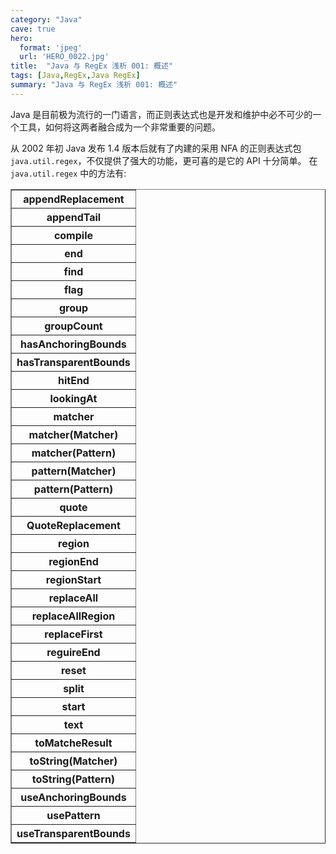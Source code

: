 ```yaml
---
category: "Java"
cave: true
hero:
  format: 'jpeg'
  url: 'HERO_0022.jpg'
title:  "Java 与 RegEx 浅析 001: 概述"
tags: [Java,RegEx,Java RegEx]
summary: "Java 与 RegEx 浅析 001: 概述"
---
```

Java 是目前极为流行的一门语言，而正则表达式也是开发和维护中必不可少的一个工具，如何将这两者融合成为一个非常重要的问题。



从 2002 年初 Java 发布 1.4 版本后就有了内建的采用 NFA 的正则表达式包 `java.util.regex`，不仅提供了强大的功能，更可喜的是它的 API 十分简单。
在 `java.util.regex` 中的方法有:

<table border="1" class="table table-bordered table-striped table-condensed">
<tr><th>appendReplacement</th></tr>
<tr><th>appendTail</th></tr>
<tr><th>compile</th></tr>
<tr><th>end</th></tr>
<tr><th>find</th></tr>
<tr><th>flag</th></tr>
<tr><th>group</th></tr>
<tr><th>groupCount</th></tr>
<tr><th>hasAnchoringBounds</th></tr>
<tr><th>hasTransparentBounds</th></tr>
<tr><th>hitEnd</th></tr>
<tr><th>lookingAt</th></tr>
<tr><th>matcher</th></tr>
<tr><th>matcher(Matcher)</th></tr>
<tr><th>matcher(Pattern)</th></tr>
<tr><th>pattern(Matcher)</th></tr>
<tr><th>pattern(Pattern)</th></tr>
<tr><th>quote</th></tr>
<tr><th>QuoteReplacement</th></tr>
<tr><th>region</th></tr>
<tr><th>regionEnd</th></tr>
<tr><th>regionStart</th></tr>
<tr><th>replaceAll</th></tr>
<tr><th>replaceAllRegion</th></tr>
<tr><th>replaceFirst</th></tr>
<tr><th>reguireEnd</th></tr>
<tr><th>reset</th></tr>
<tr><th>split</th></tr>
<tr><th>start</th></tr>
<tr><th>text</th></tr>
<tr><th>toMatcheResult</th></tr>
<tr><th>toString(Matcher)</th></tr>
<tr><th>toString(Pattern)</th></tr>
<tr><th>useAnchoringBounds</th></tr>
<tr><th>usePattern</th></tr>
<tr><th>useTransparentBounds</th></tr>
</table>
